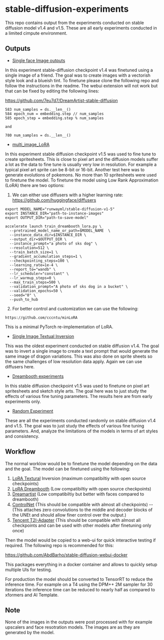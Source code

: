 # stable-diffusion-experiments

This repo contains output from the experiments conducted on stable diffusion model v1.4 and v1.5. These are all early experiments conducted in a limited cimpute environment. 

## Outputs

* [Single face Image outputs](outputs/single_face_finetuning)

In this experiment stable-diffusion checkpoint v1.4 was finetuned using a single image of a friend. The goal was to create images with a vectorish style look and a blueish tint. To finetune please clone the following repo and follow the instructions in the readme. The webui extension will not work but that can be fixed by editing the following lines:

https://github.com/7eu7d7/DreamArtist-stable-diffusion
```
583 num_samples = ds.__len__()
584 epoch_num = embedding.step // num_samples
585 epoch_step = embedding.step % num_samples

and 

780 num_samples = ds.__len__()
```


* [multi_image_LoRA](outputs/multi_image_LoRA)

In this experiment stable diffusion checkpoint v1.5 was used to fine tune to create spritesheets. This is close to pixel art and the diffusion models suffer a lot as the data to fine tune is usually very low in resolution. For example a typical pixel art sprite can be 8-bit or 16-bit. Another test here was to generate evolutions of pokemons. No more than 10 spritesheets were used to finetune the model. To finetune the model using Low Rank Approximation (LoRA) there are two options:

1. We can either use diffusers with a higher learning rate:
https://github.com/huggingface/diffusers
```
export MODEL_NAME="runwayml/stable-diffusion-v1-5"
export INSTANCE_DIR="path-to-instance-images"
export OUTPUT_DIR="path-to-save-model"

accelerate launch train_dreambooth_lora.py \
  --pretrained_model_name_or_path=$MODEL_NAME  \
  --instance_data_dir=$INSTANCE_DIR \
  --output_dir=$OUTPUT_DIR \
  --instance_prompt="a photo of sks dog" \
  --resolution=512 \
  --train_batch_size=1 \
  --gradient_accumulation_steps=1 \
  --checkpointing_steps=100 \
  --learning_rate=1e-4 \
  --report_to="wandb" \
  --lr_scheduler="constant" \
  --lr_warmup_steps=0 \
  --max_train_steps=500 \
  --validation_prompt="A photo of sks dog in a bucket" \
  --validation_epochs=50 \
  --seed="0" \
  --push_to_hub

```

2. For better control and customization we can use the following:

```
https://github.com/cccntu/minLoRA
```
This is a minimal PyTorch re-implementation of LoRA.

* [Single Image Textual Inversion](outputs/single_image_textual_inversions)

This was the oldest experiment conducted on stable diffusion v1.4. The goal was to invert a single image to create a text prompt that would generate the same image of dragon variations. This was also done on sprite sheets so the same challenges of low resolution data apply. Again we can use diffusers here. 

* [Dreambooth experiments](outputs/dreambooth)

In this stable diffusion checkpoint v1.5 was used to finetune on pixel art spritesheets and sketch style arts. The goal here was to just study the effects of various fine tuning parameters. The results here are from early experiments only.

* [Random Experiment](outputs/random)

These are all the experiments conducted randomly on stable diffusion v1.4 and v1.5. The goal was to just study the effects of various fine tuning parameters. And, analyze the limitations of the models in terms of art styles and consistency.

## Workflow

The normal worklow would be to finetune the model depending on the data and the goal. The model can be finetuned using the following:

1. [LoRA Textural](https://huggingface.co/docs/diffusers/training/lora) Inversion (maximum compatibiltiy with open source checkpoints)
2. [LoRA Dreambooth](https://huggingface.co/docs/diffusers/training/lora) (Low compatibiltiy with open source checkpoints)
3. [Dreamartist](https://github.com/7eu7d7/DreamArtist-sd-webui-extension) (Low compatibiltiy but better with faces compared to dreambooth)
4. [ControlNet](https://github.com/lllyasviel/ControlNet) (This should be compatible with almost all checkpoints) -- (This attaches zero convolutions to the middle and decoder blocks of the UNEt and should allow finer control over the output.)
5. [Tencent T2I-Adapter](https://github.com/TencentARC/T2I-Adapter/tree/main) (This should be compatible with almost all checkpoints and can be used with other models after finetuning only once)

Then the model would be copied to a web-ui for quick interactive testing if required. The following repo is recommended for this:

https://github.com/AbdBarho/stable-diffusion-webui-docker

This packages everything in a docker container and allows to quickly setup multiple UIs for testing.

For production the model should be converted to TensorRT to reduce the inference time. For example on a T4 using the DPM++ 2M sampler for 30 iterations the inference time can be reduced to nearly half as compared to xformers and AI Template.


## Note

None of the images in the outputs were post processed with for example upscalers and face resotration models. The images are as they are generated by the model.
